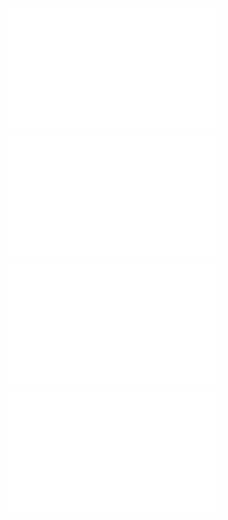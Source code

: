 ![](https://raw.githubusercontent.com/mahan-mohammadi/github_stats/refs/heads/master/generated/overview.svg#gh-dark-mode-only)
![](https://raw.githubusercontent.com/mahan-mohammadi/github_stats/refs/heads/master/generated/overview.svg#gh-light-mode-only)
![](https://raw.githubusercontent.com/mahan-mohammadi/github_stats/refs/heads/master/generated/languages.svg#gh_dark-mode-only)
![](https://raw.githubusercontent.com/mahan-mohammadi/github_stats/refs/heads/master/generated/languages.svg#gh-light-mode-only)
